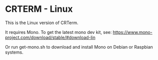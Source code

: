# CRTERM - Linux

This is the Linux version of CRTerm. 

It requires Mono. To get the latest mono dev kit, see:
https://www.mono-project.com/download/stable/#download-lin

Or run get-mono.sh to download and install Mono on Debian or Raspbian systems. 

